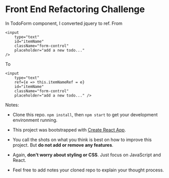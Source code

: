 
# Front End Refactoring Challenge

In TodoForm component, I converted jquery to ref.
From
```
<input
    type="text"
    id="itemName"
    className="form-control"
    placeholder="add a new todo..."
/>
```
To
```
<input
    type="text"
    ref={e => this.itemNameRef = e}
    id="itemName"
    className="form-control"
    placeholder="add a new todo..." />
```

Notes:
- Clone this repo.  `npm install`, then `npm start` to get your development environment running.

- This project was bootstrapped with [Create React App](https://github.com/facebookincubator/create-react-app).

- You call the shots on what you think is best on how to improve this project.  But **do not add or remove any features**.

- Again, **don't worry about styling or CSS**. Just focus on JavaScript and React.

- Feel free to add notes your cloned repo to explain your thought process.
